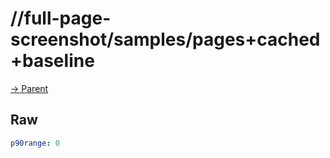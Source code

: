 
# //full-page-screenshot/samples/pages+cached+baseline

[→ Parent](../..)


## Raw


```yaml
p90range: 0

```

